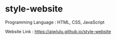 # style-website

Programming Language : HTML, CSS, JavaScript


Website Link : https://aiwlulu.github.io/style-website
